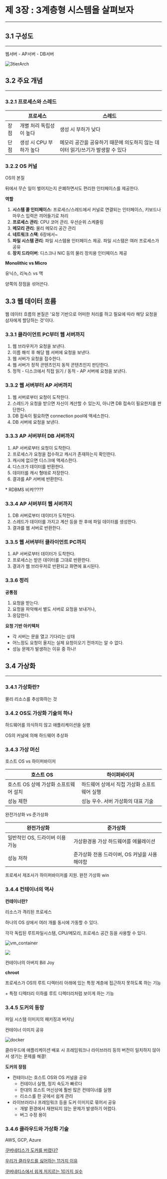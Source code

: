 # 제 3장 : 3계층형 시스템을 살펴보자

---

## 3.1 구성도

---

웹서버 - AP서버 - DB서버

![3tierArch](../img/3tierArch.png)

## 3.2 주요 개념

---

### 3.2.1 프로세스와 스레드

|      | 프로세스                | 스레드                                                       |
| ---- | ----------------------- | ------------------------------------------------------------ |
| 장점 | 개별 처리 독립성이 높다 | 생성 시 부하가 낮다                                          |
| 단점 | 생성 시 CPU 부하가 높다 | 메모리 공간을 공유하기 때문에 의도하지 않는 데이터 읽기/쓰기가 발생할 수 있다 |



### 3.2.2 OS 커널

OS의 본질

뒤에서 무슨 일이 벌어지는지 은폐하면서도 편리한 인터페이스를 제공한다.



**역할**

1. **시스템 콜 인터페이스**: 프로세스/스레드에서 커널로 연결되는 인터페이스, 키보드나 마우스 입력은 끼어들기로 처리
2. **프로세스 관리**: CPU 코어 관리. 우선순위 스케줄링
3. **메모리 관리**: 물리 메모리 공간 관리
4. **네트워크 스택**: 6장에서~
5. **파일 시스템 관리**: 파일 시스템용 인터페이스 제공. 파일 시스템은 여러 프로세스가 공유
6. **장치 드라이버**: 디스크나 NIC 등의 물리 장치용 인터페이스 제공



**Monolithic vs Micro**

유닉스, 리눅스 vs 맥

양쪽의 장점을 섞어쓴다.



## 3.3 웹 데이터 흐름

웹 데이터 흐름의 본질은 '요청 기반으로 어떠한 처리를 하고 필요에 따라 해당 요청을 삼자에게 할당하는 것'이다.

 

### 3.3.1 클라이언트 PC부터 웹 서버까지

1. 웹 브라우저가 요청을 보낸다.
2. 이름 해석 후 해당 웹 서버에 요청을 보낸다.
3. 웹 서버가 요청을 접수한다.
4. 웹 서버가 정적 콘텐츠인지 동적 콘텐츠인지 판단한다.
5. 정적 - 디스크에서 직접 읽기 / 동적 - AP 서버에 요청을 보낸다.

 

### 3.3.2 웹 서버부터 AP 서버까지

1. 웹 서버로부터 요청이 도착한다.
2. 스레드가 요청을 받으면 자신이 계산할 수 있는지, 아니면 DB 접속이 필요한지를 판단한다.
3. DB 접속이 필요하면 connection pool에 액세스한다.
4. DB 서버에 요청을 보낸다.

 

### 3.3.3 AP 서버부터 DB 서버까지

1. AP 서버로부터 요청이 도착한다.
2. 프로세스가 요청을 접수하고 캐시가 존재하는지 확인한다.
3. 캐시에 없으면 디스크에 액세스한다.
4. 디스크가 데이터를 반환한다.
5. 데이터를 캐시 형태로 저장한다.
6. 결과를 AP 서버에 반환한다.



\* RDBMS 비켜!????

 

### 3.3.4 AP 서버부터 웹 서버까지

1. DB 서버로부터 데이터가 도착한다.
2. 스레드가 데이터를 가지고 계산 등을 한 후에 파일 데이터를 생성한다.
3. 결과를 웹 서버로 반환한다.

 

### 3.3.5 웹 서버부터 클라이언트 PC까지

1. AP 서버로부터 데이터가 도착한다.
2. 프로세스는 받은 데이터를 그대로 반환한다.
3. 결과가 웹 브라우저로 반환되고 화면에 표시된다.



### 3.3.6 정리

**공통점**

1. 요청을 받는다.
2. 요청을 파악해서 별도 서버로 요청을 보내거나,
3. 응답한다.

**요청 기반 아키텍처**

- 각 서버는 문을 열고 기다리는 상태
- 어느정도 요청이 올지는 실제 요청이오기 전까지는 알 수 없다.
- 성능 문제가 발생하는 이유 중 하나!



## 3.4 가상화

---

### 3.4.1 가상화란?

물리 리소스를 추상화하는 것



### 3.4.2 OS도 가상화 기술의 하나

하드웨어를 의식하지 않고 애플리케이션을 실행

OS의 커널에 의해 하드웨어 추상화



### 3.4.3 가상 머신

호스트 OS vs 하이퍼바이저

| 호스트 OS                             | 하이퍼바이저                                |
| ------------------------------------- | ------------------------------------------- |
| 호스트 OS 상에 가상화 소프트웨어 설치 | 하드웨어 상에서 직접 가상화 소프트웨어 실행 |
| 성능 제한                             | 성능 우수. 서버 가상화의 대표 기술          |

완전가상화 vs 준가상화

| 완전가상화                      | 준가상화                                     |
| ------------------------------- | -------------------------------------------- |
| 일반적인 OS, 드라이버 이용 가능 | 가상환경용 가상 하드웨어를 에뮬레이션        |
| 성능 저하                       | 준가상화 전용 드라이버, OS 커널을 사용해야함 |

프로세서 제조사가 하이퍼바이저를 지원. 완전 가상화 win



### 3.4.4 컨테이너의 역사

**컨테이너란?** 

리소스가 격리된 프로세스

하나의 OS 상에서 여러 개를 동시에 가동할 수 있다.

각각 독립된 루트파일시스템, CPU/메모리, 프로세스 공간 등을 사용할 수 있다.

![vm_container](../img/vm_container.jpeg)





![](../img/bill_joy.jpg)

컨테이너의 아버지 Bill Joy

**chroot**

프로세스가 OS의 루트 디렉터리 아래에 있는 특정 계층에 접근하지 못하도록 하는 기능

\+ 특정 디렉터리 이하를 루트 디렉터리처럼 보이게 하는 기능



### 3.4.5 도커의 등장

파일 시스템 이미지의 패키징과 버저닝

컨테이너 이미지 공유

![docker](../img/docker.jpeg)

클라우드에 애플리케이션 배포 시 프레임워크나 라이브러리 등의 버전이 일치하지 않아서 생기는 문제를 해결!

**도커의 장점**

- 컨테이너는 호스트 OS와 OS 커널을 공유
  - 컨테이너 실행, 정지 속도가 빠르다
  - 한대의 호스트 머신상에 훨씬 많은 컨테이너를 실행
  - 리소스를 한 곳에서 쉽게 관리
- 라이브러리나 프레임워크 등을 도커 이미지로 묶어서 공유
  - 개발 환경에서 재현되지 않는 문제가 발생하기 어렵다.
  - 버그 수정 용이



### 3.4.6 클라우드와 가상화 기술

AWS, GCP, Azure



[쿠버네티스가 도커를 버렸다?](https://kubernetes.io/ko/blog/2020/12/02/dont-panic-kubernetes-and-docker/)

[우리가 클라우드를 싫어하는 11가지 이유](https://www.ciokorea.com/news/177989)

[쿠버네티스에서 쉽게 저지르는 10가지 실수](https://coffeewhale.com/kubernetes/mistake/2020/11/29/mistake-10/)

